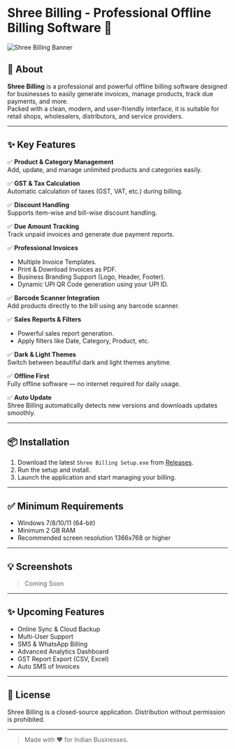 # Shree Billing - Professional Offline Billing Software 💼

![Shree Billing Banner](https://yourimageurl.com/banner.png) <!-- Optional if you have banner image -->

## 🚀 About

**Shree Billing** is a professional and powerful offline billing software designed for businesses to easily generate invoices, manage products, track due payments, and more.  
Packed with a clean, modern, and user-friendly interface, it is suitable for retail shops, wholesalers, distributors, and service providers.

---

## ✨ Key Features

✅ **Product & Category Management**  
Add, update, and manage unlimited products and categories easily.

✅ **GST & Tax Calculation**  
Automatic calculation of taxes (GST, VAT, etc.) during billing.

✅ **Discount Handling**  
Supports item-wise and bill-wise discount handling.

✅ **Due Amount Tracking**  
Track unpaid invoices and generate due payment reports.

✅ **Professional Invoices**  
- Multiple Invoice Templates.
- Print & Download Invoices as PDF.
- Business Branding Support (Logo, Header, Footer).
- Dynamic UPI QR Code generation using your UPI ID.

✅ **Barcode Scanner Integration**  
Add products directly to the bill using any barcode scanner.

✅ **Sales Reports & Filters**  
- Powerful sales report generation.
- Apply filters like Date, Category, Product, etc.

✅ **Dark & Light Themes**  
Switch between beautiful dark and light themes anytime.

✅ **Offline First**  
Fully offline software — no internet required for daily usage.

✅ **Auto Update**  
Shree Billing automatically detects new versions and downloads updates smoothly.

---

## 📦 Installation

1. Download the latest `Shree Billing Setup.exe` from [Releases](https://github.com/yourusername/shree-billing/releases).
2. Run the setup and install.
3. Launch the application and start managing your billing.

---

## ✅ Minimum Requirements

- Windows 7/8/10/11 (64-bit)
- Minimum 2 GB RAM
- Recommended screen resolution 1366x768 or higher

---

## 💡 Screenshots

<!-- You can add some screenshots here -->
> Coming Soon

---

## ✨ Upcoming Features

- Online Sync & Cloud Backup
- Multi-User Support
- SMS & WhatsApp Billing
- Advanced Analytics Dashboard
- GST Report Export (CSV, Excel)
- Auto SMS of Invoices

---

## 📜 License

Shree Billing is a closed-source application. Distribution without permission is prohibited.

---

> Made with ❤️ for Indian Businesses.
